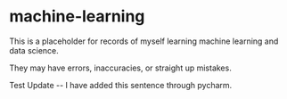 # machine-learning

This is a placeholder for records of myself learning machine learning and data science.

They may have errors, inaccuracies, or straight up mistakes. 


Test Update -- I have added this sentence through pycharm.